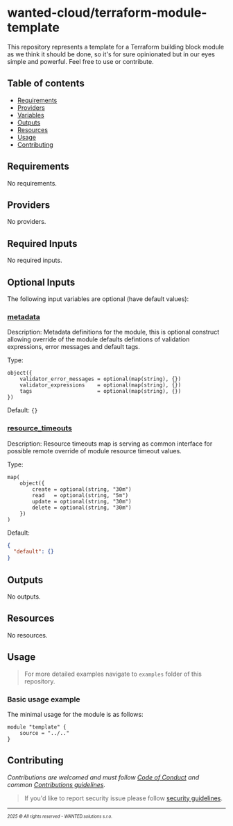 <!-- BEGIN_TF_DOCS -->
# wanted-cloud/terraform-module-template

This repository represents a template for a Terraform building block module as we think it should be done, so it's for sure opinionated but in our eyes simple and powerful. Feel free to use or contribute.

## Table of contents

- [Requirements](#requirements)
- [Providers](#providers)
- [Variables](#inputs)
- [Outputs](#outputs)
- [Resources](#resources)
- [Usage](#usage)
- [Contributing](#contributing)

## Requirements

No requirements.

## Providers

No providers.

## Required Inputs

No required inputs.

## Optional Inputs

The following input variables are optional (have default values):

### <a name="input_metadata"></a> [metadata](#input\_metadata)

Description: Metadata definitions for the module, this is optional construct allowing override of the module defaults defintions of validation expressions, error messages and default tags.

Type:

```hcl
object({
    validator_error_messages = optional(map(string), {})
    validator_expressions    = optional(map(string), {})
    tags                     = optional(map(string), {})
})
```

Default: `{}`

### <a name="input_resource_timeouts"></a> [resource\_timeouts](#input\_resource\_timeouts)

Description: Resource timeouts map is serving as common interface for possible remote override of module resource timeout values.

Type:

```hcl
map(
    object({
        create = optional(string, "30m")
        read   = optional(string, "5m")
        update = optional(string, "30m")
        delete = optional(string, "30m")
    })
)
```

Default:

```json
{
  "default": {}
}
```

## Outputs

No outputs.

## Resources

No resources.

## Usage

> For more detailed examples navigate to `examples` folder of this repository.

### Basic usage example

The minimal usage for the module is as follows:

```hcl
module "template" {
    source = "../.."
}
```
## Contributing

_Contributions are welcomed and must follow [Code of Conduct](https://github.com/wanted-cloud/.github?tab=coc-ov-file) and common [Contributions guidelines](https://github.com/wanted-cloud/.github/blob/main/docs/CONTRIBUTING.md)._

> If you'd like to report security issue please follow [security guidelines](https://github.com/wanted-cloud/.github?tab=security-ov-file).
---
<sup><sub>_2025 &copy; All rights reserved - WANTED.solutions s.r.o._</sub></sup>
<!-- END_TF_DOCS -->